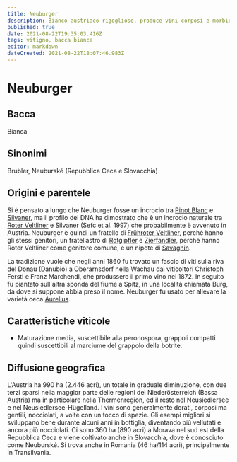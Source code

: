 ```yaml
---
title: Neuburger
description: Bianco austriaco rigoglioso, produce vini corposi e morbidi.
published: true
date: 2021-08-22T19:35:03.416Z
tags: vitigno, bacca bianca
editor: markdown
dateCreated: 2021-08-22T18:07:46.983Z
---
```


# Neuburger

## Bacca
Bianca

## Sinonimi
Brubler, Neuburské (Repubblica Ceca e Slovacchia)


## Origini e parentele
Si è pensato a lungo che Neuburger fosse un incrocio tra [Pinot Blanc](/vitigni/bacca-bianca/pinot-blanc) e [Silvaner](/vitigni/bacca-bianca/silvaner), ma il profilo del DNA ha dimostrato che è un incrocio naturale tra [Roter Veltliner](/vitigni/bacca-bianca/roter-veltliner) e Silvaner (Sefc et al. 1997) che probabilmente è avvenuto in Austria. Neuburger è quindi un fratello di [Frühroter Veltliner](/vitigni/bacca-bianca/fruhroter-veltliner), perché hanno gli stessi genitori, un fratellastro di [Rotgipfler](/vitigni/bacca-bianca/rotgipfler) e [Zierfandler](/vitigni/bacca-bianca/zierfandler), perché hanno Roter Veltliner come genitore comune, e un nipote di [Savagnin](/vitigni/bacca-bianca/savagnin).

La tradizione vuole che negli anni 1860 fu trovato un fascio di viti sulla riva del Donau (Danubio) a Oberarnsdorf nella Wachau dai viticoltori Christoph Ferstl e Franz Marchendl, che produssero il primo vino nel 1872. In seguito fu piantato sull'altra sponda del fiume a Spitz, in una località chiamata Burg, da dove si suppone abbia preso il nome. Neuburger fu usato per allevare la varietà ceca [Aurelius](/vitigni/bacca-bianca/aurelius).

## Caratteristiche viticole

- Maturazione media, suscettibile alla peronospora, grappoli compatti quindi suscettibili al marciume del grappolo della botrite.

## Diffusione geografica
L'Austria ha 990 ha (2.446 acri), un totale in graduale diminuzione, con due terzi sparsi nella maggior parte delle regioni del Niederösterreich (Bassa Austria) ma in particolare nella Thermenregion, ed il resto nel Neusiedlersee e nel Neusiedlersee-Hügelland. I vini sono generalmente dorati, corposi ma gentili, nocciolati, a volte con un tocco di spezie. Gli esempi migliori si sviluppano bene durante alcuni anni in bottiglia, diventando più vellutati e ancora più nocciolati. Ci sono 360 ha (890 acri) a Morava nel sud est della Repubblica Ceca e viene coltivato anche in Slovacchia, dove è conosciuto come Neuburské. Si trova anche in Romania (46 ha/114 acri), principalmente in Transilvania.


